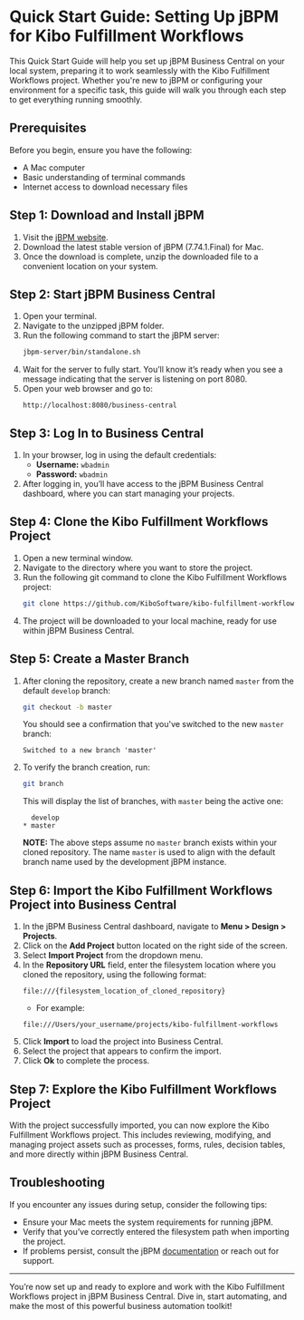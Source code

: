 # Quick Start Guide: Setting Up jBPM for Kibo Fulfillment Workflows

This Quick Start Guide will help you set up jBPM Business Central on your local system, preparing it to work seamlessly with the Kibo Fulfillment Workflows project. Whether you're new to jBPM or configuring your environment for a specific task, this guide will walk you through each step to get everything running smoothly.

## Prerequisites

Before you begin, ensure you have the following:

- A Mac computer
- Basic understanding of terminal commands
- Internet access to download necessary files

## Step 1: Download and Install jBPM

1. Visit the [jBPM website](https://www.jbpm.org/).
2. Download the latest stable version of jBPM (7.74.1.Final) for Mac.
3. Once the download is complete, unzip the downloaded file to a convenient location on your system.

## Step 2: Start jBPM Business Central

1. Open your terminal.
2. Navigate to the unzipped jBPM folder.
3. Run the following command to start the jBPM server:
    ```bash
    jbpm-server/bin/standalone.sh
    ```
4. Wait for the server to fully start. You’ll know it’s ready when you see a message indicating that the server is listening on port 8080.
5. Open your web browser and go to:
    ```
    http://localhost:8080/business-central
    ```

## Step 3: Log In to Business Central

1. In your browser, log in using the default credentials:
    - **Username:** `wbadmin`
    - **Password:** `wbadmin`
2. After logging in, you’ll have access to the jBPM Business Central dashboard, where you can start managing your projects.

## Step 4: Clone the Kibo Fulfillment Workflows Project

1. Open a new terminal window.
2. Navigate to the directory where you want to store the project.
3. Run the following git command to clone the Kibo Fulfillment Workflows project:
    ```bash
    git clone https://github.com/KiboSoftware/kibo-fulfillment-workflows.git
    ```
4. The project will be downloaded to your local machine, ready for use within jBPM Business Central.

## Step 5: Create a Master Branch

1. After cloning the repository, create a new branch named `master` from the default `develop` branch:
    ```bash
    git checkout -b master
    ```
   You should see a confirmation that you've switched to the new `master` branch:
    ```
    Switched to a new branch 'master'
    ```
2. To verify the branch creation, run:
    ```bash
    git branch
    ```
   This will display the list of branches, with `master` being the active one:
    ```
      develop
    * master
    ```

   **NOTE:** The above steps assume no `master` branch exists within your cloned repository. The name `master` is used to align with the default branch name used by the development jBPM instance.

## Step 6: Import the Kibo Fulfillment Workflows Project into Business Central

1. In the jBPM Business Central dashboard, navigate to **Menu > Design > Projects**.
2. Click on the **Add Project** button located on the right side of the screen.
3. Select **Import Project** from the dropdown menu.
4. In the **Repository URL** field, enter the filesystem location where you cloned the repository, using the following format:
    ```
    file:///{filesystem_location_of_cloned_repository}
    ```
    - For example:
    ```
    file:///Users/your_username/projects/kibo-fulfillment-workflows
    ```
5. Click **Import** to load the project into Business Central.
6. Select the project that appears to confirm the import.
7. Click **Ok** to complete the process.

## Step 7: Explore the Kibo Fulfillment Workflows Project

With the project successfully imported, you can now explore the Kibo Fulfillment Workflows project. This includes reviewing, modifying, and managing project assets such as processes, forms, rules, decision tables, and more directly within jBPM Business Central.

## Troubleshooting

If you encounter any issues during setup, consider the following tips:

- Ensure your Mac meets the system requirements for running jBPM.
- Verify that you’ve correctly entered the filesystem path when importing the project.
- If problems persist, consult the jBPM [documentation](https://www.jbpm.org/documentation.html) or reach out for support.

---

You’re now set up and ready to explore and work with the Kibo Fulfillment Workflows project in jBPM Business Central. Dive in, start automating, and make the most of this powerful business automation toolkit!